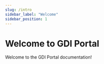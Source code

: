 ```yaml
---
slug: /intro
sidebar_label: "Welcome"
sidebar_position: 1
---
```


# Welcome to GDI Portal

Welcome to the GDI Portal documentation!

<!--
## What would you like to do?

If you're new to GDI User Portal, start with learning the **key concepts** or **get started** with your account. -->
<!--
import Link from '@docusaurus/Link';
import styles from '@site/src/pages/index.module.css'; -->
<!--
<div className={styles.grid}>

  <div className={styles.card}>
    <Link to="/category/key-concepts">
      <h3>💡 Key concepts</h3>
    </Link>
    <p>Learn the key terms, concepts, and features of GDI User Portal.</p>
  </div>

  <div className={styles.card}>
    <Link to="/category/get-started-1">
      <h3>🚀 Get started</h3>
    </Link>
    <p>Set up your account and familiarise yourself with the platform.</p>
  </div>

  <div className={styles.card}>
    <Link to="/category/manage-datasets">
      <h3>📑 Manage datasets</h3>
    </Link>
    <p>Manage datasets from creation to publication and deprecation.</p>
  </div>

  <div className={styles.card}>
    <Link to="/category/manage-vocabularies">
      <h3>🔖 Manage vocabularies</h3>
    </Link>
    <p>Standardise dataset representation using keywords and legislations.</p>
  </div>

  <div className={styles.card}>
    <Link to="/category/manage-organisations">
      <h3>🏢 Manage organisations</h3>
    </Link>
    <p>Ensure ownership and governance through organisations and contacts.</p>
  </div>

  <div className={styles.card}>
    <Link to="/category/manage-roles">
      <h3>👤 Manage roles</h3>
    </Link>
    <p>Control user permissions to ensure secure dataset management.</p>
  </div>

</div> -->

